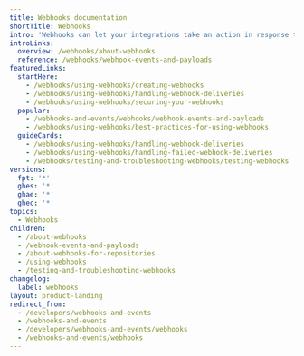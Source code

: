 ```yaml
---
title: Webhooks documentation
shortTitle: Webhooks
intro: 'Webhooks can let your integrations take an action in response to events that occur on {% data variables.product.company_short %}.'
introLinks:
  overview: /webhooks/about-webhooks
  reference: /webhooks/webhook-events-and-payloads
featuredLinks:
  startHere:
    - /webhooks/using-webhooks/creating-webhooks
    - /webhooks/using-webhooks/handling-webhook-deliveries
    - /webhooks/using-webhooks/securing-your-webhooks
  popular:
    - /webhooks-and-events/webhooks/webhook-events-and-payloads
    - /webhooks/using-webhooks/best-practices-for-using-webhooks
  guideCards:
    - /webhooks/using-webhooks/handling-webhook-deliveries
    - /webhooks/using-webhooks/handling-failed-webhook-deliveries
    - /webhooks/testing-and-troubleshooting-webhooks/testing-webhooks
versions:
  fpt: '*'
  ghes: '*'
  ghae: '*'
  ghec: '*'
topics:
  - Webhooks
children:
  - /about-webhooks
  - /webhook-events-and-payloads
  - /about-webhooks-for-repositories
  - /using-webhooks
  - /testing-and-troubleshooting-webhooks
changelog:
  label: webhooks
layout: product-landing
redirect_from:
  - /developers/webhooks-and-events
  - /webhooks-and-events
  - /developers/webhooks-and-events/webhooks
  - /webhooks-and-events/webhooks
---
```

